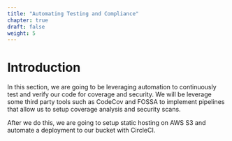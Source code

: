 ```yaml
---
title: "Automating Testing and Compliance"
chapter: true
draft: false
weight: 5
---
```


# Introduction

In this section, we are going to be leveraging automation to continuously test and verify our code for coverage and security. We will be leverage some third party tools such as CodeCov and FOSSA to implement pipelines that allow us to setup coverage analysis and security scans. 

After we do this, we are going to setup static hosting on AWS S3 and automate a deployment to our bucket with CircleCI. 